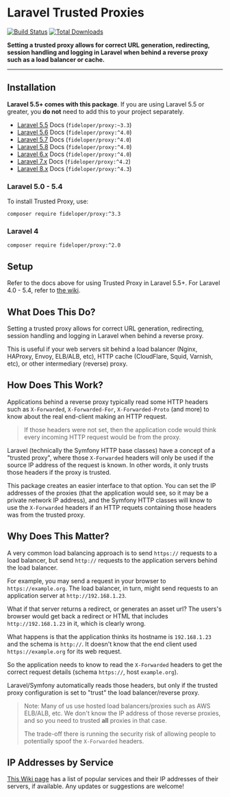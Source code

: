 # Laravel Trusted Proxies

[![Build Status](https://github.com/fideloper/TrustedProxy/workflows/Tests/badge.svg)](https://github.com/fideloper/TrustedProxy/actions) [![Total Downloads](https://poser.pugx.org/fideloper/proxy/downloads.png)](https://packagist.org/packages/fideloper/proxy)

**Setting a trusted proxy allows for correct URL generation, redirecting, session handling and logging in Laravel when behind a reverse proxy such as a load balancer or cache.**

---

## Installation

**Laravel 5.5+ comes with this package**. If you are using Laravel 5.5 or greater, you **do not** need to add this to your project separately.

* [Laravel 5.5](https://laravel.com/docs/5.5/requests#configuring-trusted-proxies) Docs (`fideloper/proxy:~3.3`)
* [Laravel 5.6](https://laravel.com/docs/5.6/requests#configuring-trusted-proxies) Docs (`fideloper/proxy:^4.0`)
* [Laravel 5.7](https://laravel.com/docs/5.7/requests#configuring-trusted-proxies) Docs (`fideloper/proxy:^4.0`)
* [Laravel 5.8](https://laravel.com/docs/5.8/requests#configuring-trusted-proxies) Docs (`fideloper/proxy:^4.0`)
* [Laravel 6.x](https://laravel.com/docs/6.x/requests#configuring-trusted-proxies) Docs (`fideloper/proxy:^4.0`)
* [Laravel 7.x](https://laravel.com/docs/7.x/requests#configuring-trusted-proxies) Docs (`fideloper/proxy:^4.2`)
* [Laravel 8.x](https://laravel.com/docs/8.x/requests#configuring-trusted-proxies) Docs (`fideloper/proxy:^4.3`)

### Laravel 5.0 - 5.4

To install Trusted Proxy, use:

```
composer require fideloper/proxy:^3.3
```

### Laravel 4

```
composer require fideloper/proxy:^2.0
```

## Setup

Refer to the docs above for using Trusted Proxy in Laravel 5.5+. For Laravel 4.0 - 5.4, refer to [the wiki](https://github.com/fideloper/TrustedProxy/wiki).

## What Does This Do?

Setting a trusted proxy allows for correct URL generation, redirecting, session handling and logging in Laravel when behind a reverse proxy.

This is useful if your web servers sit behind a load balancer (Nginx, HAProxy, Envoy, ELB/ALB, etc), HTTP cache (CloudFlare, Squid, Varnish, etc), or other intermediary (reverse) proxy.

## How Does This Work?

Applications behind a reverse proxy typically read some HTTP headers such as `X-Forwarded`, `X-Forwarded-For`, `X-Forwarded-Proto` (and more) to know about the real end-client making an HTTP request.

> If those headers were not set, then the application code would think every incoming HTTP request would be from the proxy.

Laravel (technically the Symfony HTTP base classes) have a concept of a "trusted proxy", where those `X-Forwarded` headers will only be used if the source IP address of the request is known. In other words, it only trusts those headers if the proxy is trusted.

This package creates an easier interface to that option. You can set the IP addresses of the proxies (that the application would see, so it may be a private network IP address), and the Symfony HTTP classes will know to use the `X-Forwarded` headers if an HTTP requets containing those headers was from the trusted proxy.

## Why Does This Matter?

A very common load balancing approach is to send `https://` requests to a load balancer, but send `http://` requests to the application servers behind the load balancer.

For example, you may send a request in your browser to `https://example.org`. The load balancer, in turn, might send requests to an application server at `http://192.168.1.23`. 

What if that server returns a redirect, or generates an asset url? The users's browser would get back a redirect or HTML that includes `http://192.168.1.23` in it, which is clearly wrong.

What happens is that the application thinks its hostname is `192.168.1.23` and the schema is `http://`. It doesn't know that the end client used `https://example.org` for its web request.

So the application needs to know to read the `X-Forwarded` headers to get the correct request details (schema `https://`, host `example.org`).

Laravel/Symfony automatically reads those headers, but only if the trusted proxy configuration is set to "trust" the load balancer/reverse proxy.

> Note: Many of us use hosted load balancers/proxies such as AWS ELB/ALB, etc. We don't know the IP address of those reverse proxies, and so you need to trusted **all** proxies in that case. 
> 
> The trade-off there is running the security risk of allowing people to potentially spoof the `X-Forwarded` headers.

## IP Addresses by Service

[This Wiki page](https://github.com/fideloper/TrustedProxy/wiki/IP-Addresses-of-Popular-Services) has a list of popular services and their IP addresses of their servers, if available. Any updates or suggestions are welcome!
